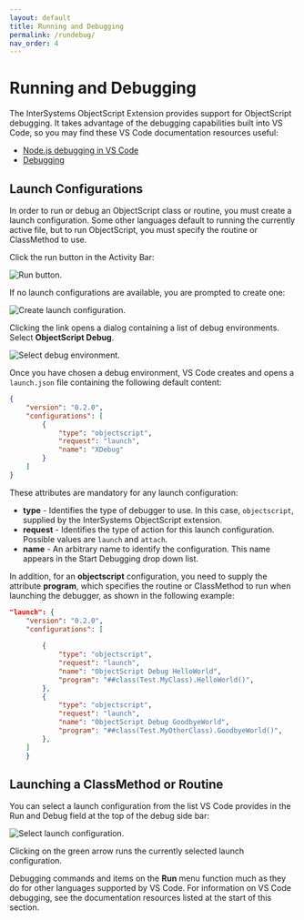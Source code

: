 ```yaml
---
layout: default
title: Running and Debugging
permalink: /rundebug/
nav_order: 4
---
```

# Running and Debugging

The InterSystems ObjectScript Extension provides support for ObjectScript debugging. It takes advantage of the debugging capabilities built into VS Code, so you may find these VS Code documentation resources useful:

- [Node.js debugging in VS Code](https://code.visualstudio.com/docs/editor/debugging)
- [Debugging](https://code.visualstudio.com/docs/editor/debugging)

## Launch Configurations

In order to run or debug an ObjectScript class or routine, you must create a launch configuration. Some other languages default to running the currently active file, but to run ObjectScript, you must specify the routine or ClassMethod to use.

Click the run button in the Activity Bar:

![Run button.](../assets/images/run.png "run button")

If no launch configurations are available, you are prompted to create one:

![Create launch configuration.](../assets/images/CreateLaunchConfig.png "create launch configuration")

Clicking the link opens a dialog containing a list of debug environments. Select **ObjectScript Debug**. 

![Select debug environment.](../assets/images/debug-environment.png "select debug environment")

Once you have chosen a debug environment, VS Code creates and opens a `launch.json` file containing the following default content:

```json
{
    "version": "0.2.0",
    "configurations": [
        {
            "type": "objectscript",
            "request": "launch",
            "name": "XDebug"
        }
    ]
}
```

These attributes are mandatory for any launch configuration:

- **type** - Identifies the type of debugger to use. In this case, `objectscript`, supplied by the InterSystems ObjectScript extension.
- **request** - Identifies the type of action for this launch configuration. Possible values are `launch` and `attach`.
- **name** - An arbitrary name to identify the configuration. This name appears in the Start Debugging drop down list.

In addition, for an **objectscript** configuration, you need to supply the attribute **program**, which specifies the routine or ClassMethod to run when launching the debugger, as shown in the following example:

```json
"launch": {
	"version": "0.2.0",
	"configurations": [
      
		{
			"type": "objectscript",
			"request": "launch",
			"name": "ObjectScript Debug HelloWorld",
			"program": "##class(Test.MyClass).HelloWorld()",
		},
		{
			"type": "objectscript",
			"request": "launch",
			"name": "ObjectScript Debug GoodbyeWorld",
			"program": "##class(Test.MyOtherClass).GoodbyeWorld()",
		},
	]
	}
```

## Launching a ClassMethod or Routine

You can select a launch configuration from the list VS Code provides in the Run and Debug field at the top of the debug side bar:

![Select launch configuration.](../assets/images/select-config.png "select launch configuration")

Clicking on the green arrow runs the currently selected launch configuration.

Debugging commands and items on the **Run** menu function much as they do for other languages supported by VS Code. For information on VS Code debugging, see the documentation resources listed at the start of this section. 